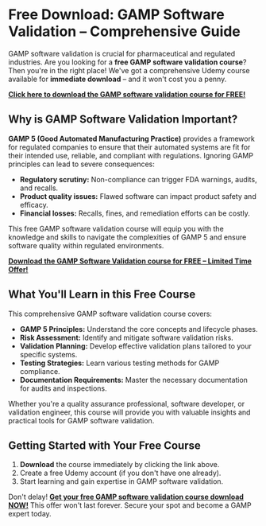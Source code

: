 # Free Download: GAMP Software Validation – Comprehensive Guide

GAMP software validation is crucial for pharmaceutical and regulated industries. Are you looking for a **free GAMP software validation course**? Then you're in the right place! We've got a comprehensive Udemy course available for **immediate download** – and it won't cost you a penny.

[**Click here to download the GAMP software validation course for FREE!**](https://udemywork.com/gamp-software-validation)

## Why is GAMP Software Validation Important?

**GAMP 5 (Good Automated Manufacturing Practice)** provides a framework for regulated companies to ensure that their automated systems are fit for their intended use, reliable, and compliant with regulations. Ignoring GAMP principles can lead to severe consequences:

*   **Regulatory scrutiny:** Non-compliance can trigger FDA warnings, audits, and recalls.
*   **Product quality issues:** Flawed software can impact product safety and efficacy.
*   **Financial losses:** Recalls, fines, and remediation efforts can be costly.

This free GAMP software validation course will equip you with the knowledge and skills to navigate the complexities of GAMP 5 and ensure software quality within regulated environments.

[**Download the GAMP Software Validation course for FREE – Limited Time Offer!**](https://udemywork.com/gamp-software-validation)

## What You'll Learn in this Free Course

This comprehensive GAMP software validation course covers:

*   **GAMP 5 Principles:** Understand the core concepts and lifecycle phases.
*   **Risk Assessment:** Identify and mitigate software validation risks.
*   **Validation Planning:** Develop effective validation plans tailored to your specific systems.
*   **Testing Strategies:** Learn various testing methods for GAMP compliance.
*   **Documentation Requirements:** Master the necessary documentation for audits and inspections.

Whether you're a quality assurance professional, software developer, or validation engineer, this course will provide you with valuable insights and practical tools for GAMP software validation.

## Getting Started with Your Free Course

1.  **Download** the course immediately by clicking the link above.
2.  Create a free Udemy account (if you don't have one already).
3.  Start learning and gain expertise in GAMP software validation.

Don't delay! [**Get your free GAMP software validation course download NOW!**](https://udemywork.com/gamp-software-validation) This offer won't last forever. Secure your spot and become a GAMP expert today.
